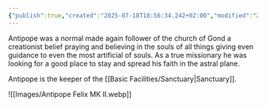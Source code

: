 ```yaml
---
{"publish":true,"created":"2025-07-18T18:56:34.242+02:00","modified":"2025-07-18T17:54:43.084+02:00","cssclasses":""}
---
```


Antipope was a normal made again follower of the church of Gond a creationist belief praying and believing in the souls of all things giving even guidance to even the most artificial of souls. As a true missionary he was looking for a good place to stay and spread his faith in the astral plane. 

Antipope is the keeper of the [[Basic Facilities/Sanctuary\|Sanctuary]].

![[Images/Antipope Felix MK II.webp]]